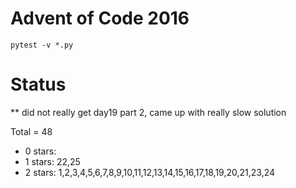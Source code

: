 Advent of Code 2016
===================

```pytest -v *.py```

Status
======

** did not really get day19 part 2, came up with really slow solution

Total = 48

- 0 stars:
- 1 stars: 22,25
- 2 stars: 1,2,3,4,5,6,7,8,9,10,11,12,13,14,15,16,17,18,19,20,21,23,24
